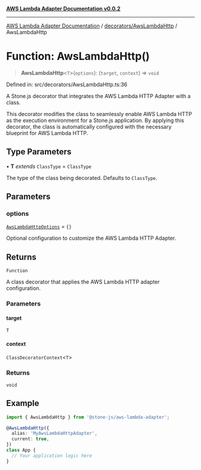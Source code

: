 [**AWS Lambda Adapter Documentation v0.0.2**](../../../README.md)

***

[AWS Lambda Adapter Documentation](../../../modules.md) / [decorators/AwsLambdaHttp](../README.md) / AwsLambdaHttp

# Function: AwsLambdaHttp()

> **AwsLambdaHttp**\<`T`\>(`options`): (`target`, `context`) => `void`

Defined in: src/decorators/AwsLambdaHttp.ts:36

A Stone.js decorator that integrates the AWS Lambda HTTP Adapter with a class.

This decorator modifies the class to seamlessly enable AWS Lambda HTTP as the
execution environment for a Stone.js application. By applying this decorator,
the class is automatically configured with the necessary blueprint for AWS Lambda HTTP.

## Type Parameters

• **T** *extends* `ClassType` = `ClassType`

The type of the class being decorated. Defaults to `ClassType`.

## Parameters

### options

[`AwsLambdaHttpOptions`](../interfaces/AwsLambdaHttpOptions.md) = `{}`

Optional configuration to customize the AWS Lambda HTTP Adapter.

## Returns

`Function`

A class decorator that applies the AWS Lambda HTTP adapter configuration.

### Parameters

#### target

`T`

#### context

`ClassDecoratorContext`\<`T`\>

### Returns

`void`

## Example

```typescript
import { AwsLambdaHttp } from '@stone-js/aws-lambda-adapter';

@AwsLambdaHttp({
  alias: 'MyAwsLambdaHttpAdapter',
  current: true,
})
class App {
  // Your application logic here
}
```
